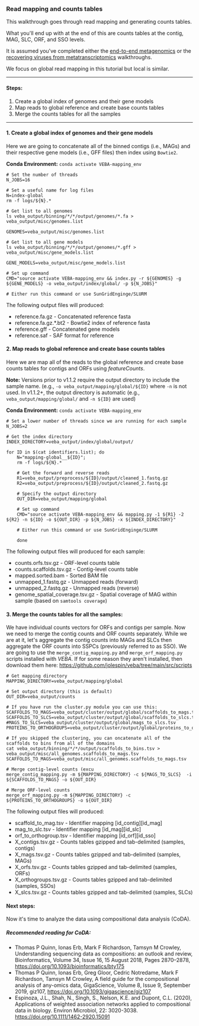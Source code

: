 ### Read mapping and counts tables
This walkthrough goes through read mapping and generating counts tables.

What you'll end up with at the end of this are counts tables at the contig, MAG, SLC, ORF, and SSO levels.

It is assumed you've completed either the [end-to-end metagenomics](end-to-end_metagenomics.md) or the [recovering viruses from metatranscriptomics](recovering_viruses_from_metatranscriptomics.md) walkthroughs.

We focus on global read mapping in this tutorial but local is similar. 

_____________________________________________________

#### Steps:

1. Create a global index of genomes and their gene models
2. Map reads to global reference and create base counts tables
3. Merge the counts tables for all the samples

_____________________________________________________


#### 1. Create a global index of genomes and their gene models

Here we are going to concatenate all of the binned contigs (i.e., MAGs) and their respective gene models (i.e., GFF files) then index using `Bowtie2`.

**Conda Environment:** `conda activate VEBA-mapping_env`


```
# Set the number of threads
N_JOBS=16

# Set a useful name for log files
N=index-global
rm -f logs/${N}.*

# Get list to all genomes
ls veba_output/binning/*/*/output/genomes/*.fa > veba_output/misc/genomes.list

GENOMES=veba_output/misc/genomes.list

# Get list to all gene models
ls veba_output/binning/*/*/output/genomes/*.gff > veba_output/misc/gene_models.list

GENE_MODELS=veba_output/misc/gene_models.list

# Set up command
CMD="source activate VEBA-mapping_env && index.py -r ${GENOMES} -g ${GENE_MODELS} -o veba_output/index/global/ -p ${N_JOBS}"

# Either run this command or use SunGridEnginge/SLURM
```

The following output files will produced: 

* reference.fa.gz - Concatenated reference fasta
* reference.fa.gz.\*.bt2 - Bowtie2 index of reference fasta
* reference.gff - Concatenated gene models
* reference.saf - SAF format for reference


#### 2. Map reads to global reference and create base counts tables

Here we are map all of the reads to the global reference and create base counts tables for contigs and ORFs using *featureCounts*. 

**Note:** Versions prior to v1.1.2 require the output directory to include the sample name. (e.g., `-o veba_output/mapping/global/${ID}` where `-n` is not used.  In v1.1.2+, the output directory is automatic (e.g., `veba_output/mapping/global/` and `-n ${ID}` are used)

**Conda Environment:** `conda activate VEBA-mapping_env`

```
# Set a lower number of threads since we are running for each sample
N_JOBS=2

# Get the index directory
INDEX_DIRECTORY=veba_output/index/global/output/

for ID in $(cat identifiers.list); do
	N="mapping-global__${ID}";
	rm -f logs/${N}.*
	
	# Get the forward and reverse reads
	R1=veba_output/preprocess/${ID}/output/cleaned_1.fastq.gz
	R2=veba_output/preprocess/${ID}/output/cleaned_2.fastq.gz
	
	# Specify the output directory
	OUT_DIR=veba_output/mapping/global
	
	# Set up command	
	CMD="source activate VEBA-mapping_env && mapping.py -1 ${R1} -2 ${R2} -n ${ID} -o ${OUT_DIR} -p ${N_JOBS} -x ${INDEX_DIRECTORY}"
	
	# Either run this command or use SunGridEnginge/SLURM

	done
```

The following output files will produced for each sample: 

* counts.orfs.tsv.gz - ORF-level counts table
* counts.scaffolds.tsv.gz - Contig-level counts table
* mapped.sorted.bam - Sorted BAM file
* unmapped_1.fastq.gz - Unmapped reads (forward)
* unmapped_2.fastq.gz - Unmapped reads (reverse)
* genome_spatial_coverage.tsv.gz - Spatial coverage of MAG within sample (based on `samtools coverage`)

#### 3. Merge the counts tables for all the samples:
We have individual counts vectors for ORFs and contigs per sample.  Now we need to merge the contig counts and ORF counts separately.  While we are at it, let's aggregate the contig counts into MAGs and SLCs then aggregate the ORF counts into SSPCs (previously referred to as SSO).  We are going to use the `merge_contig_mapping.py` and `merge_orf_mapping.py` scripts installed with *VEBA*.  If for some reason they aren't installed, then download them here:
https://github.com/jolespin/veba/tree/main/src/scripts

```
# Get mapping directory
MAPPING_DIRECTORY=veba_output/mapping/global

# Set output directory (this is default)
OUT_DIR=veba_output/counts

# If you have run the cluster.py module you can use this:
SCAFFOLDS_TO_MAGS=veba_output/cluster/output/global/scaffolds_to_mags.tsv
SCAFFOLDS_TO_SLCS=veba_output/cluster/output/global/scaffolds_to_slcs.tsv
#MAGS_TO_SLCS=veba_output/cluster/output/global/mags_to_slcs.tsv
PROTEINS_TO_ORTHOGROUPS=veba_output/cluster/output/global/proteins_to_orthogroups.tsv

# If you skipped the clustering, you can oncatenate all of the scaffolds to bins from all of the domains
cat veba_output/binning/*/*/output/scaffolds_to_bins.tsv > veba_output/misc/all_genomes.scaffolds_to_mags.tsv
SCAFFOLDS_TO_MAGS=veba_output/misc/all_genomes.scaffolds_to_mags.tsv

# Merge contig-level counts (excu
merge_contig_mapping.py -m ${MAPPING_DIRECTORY} -c ${MAGS_TO_SLCS}  -i ${SCAFFOLDS_TO_MAGS} -o ${OUT_DIR}

# Merge ORF-level counts
merge_orf_mapping.py -m ${MAPPING_DIRECTORY} -c ${PROTEINS_TO_ORTHOGROUPS} -o ${OUT_DIR}
```

The following output files will produced: 

* scaffold_to_mag.tsv - Identifier mapping [id_contig]<tab>[id_mag]
* mag_to_slc.tsv - Identifier mapping [id_mag]<tab>[id_slc]
* orf_to_orthogroup.tsv - Identifier mapping [id_orf]<tab>[id_sso]
* X_contigs.tsv.gz - Counts tables gzipped and tab-delimited (samples, contigs)
* X_mags.tsv.gz - Counts tables gzipped and tab-delimited (samples, MAGs)
* X_orfs.tsv.gz - Counts tables gzipped and tab-delimited (samples, ORFs)
* X_orthogroups.tsv.gz - Counts tables gzipped and tab-delimited (samples, SSOs)
* X_slcs.tsv.gz - Counts tables gzipped and tab-delimited (samples, SLCs)


#### Next steps:

Now it's time to analyze the data using compositional data analysis (CoDA).  

##### Recommended reading for CoDA:

* Thomas P Quinn, Ionas Erb, Mark F Richardson, Tamsyn M Crowley, Understanding sequencing data as compositions: an outlook and review, Bioinformatics, Volume 34, Issue 16, 15 August 2018, Pages 2870–2878, https://doi.org/10.1093/bioinformatics/bty175
* Thomas P Quinn, Ionas Erb, Greg Gloor, Cedric Notredame, Mark F Richardson, Tamsyn M Crowley, A field guide for the compositional analysis of any-omics data, GigaScience, Volume 8, Issue 9, September 2019, giz107, https://doi.org/10.1093/gigascience/giz107
* Espinoza, J.L., Shah, N., Singh, S., Nelson, K.E. and Dupont, C.L. (2020), Applications of weighted association networks applied to compositional data in biology. Environ Microbiol, 22: 3020-3038. https://doi.org/10.1111/1462-2920.15091